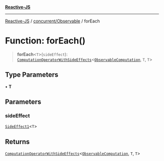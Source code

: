 [**Reactive-JS**](../../../README.md)

***

[Reactive-JS](../../../README.md) / [concurrent/Observable](../README.md) / forEach

# Function: forEach()

> **forEach**\<`T`\>(`sideEffect`): [`ComputationOperatorWithSideEffects`](../../../computations/type-aliases/ComputationOperatorWithSideEffects.md)\<[`ObservableComputation`](../interfaces/ObservableComputation.md), `T`, `T`\>

## Type Parameters

• **T**

## Parameters

### sideEffect

[`SideEffect1`](../../../functions/type-aliases/SideEffect1.md)\<`T`\>

## Returns

[`ComputationOperatorWithSideEffects`](../../../computations/type-aliases/ComputationOperatorWithSideEffects.md)\<[`ObservableComputation`](../interfaces/ObservableComputation.md), `T`, `T`\>

